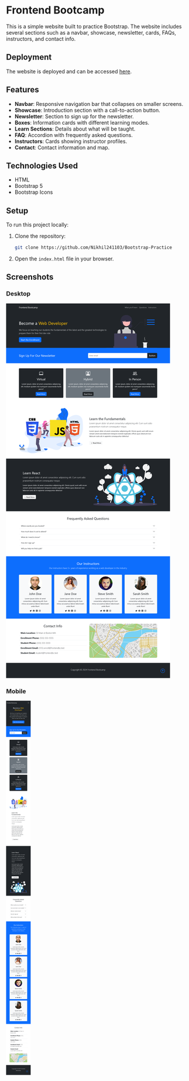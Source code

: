 
# Frontend Bootcamp

This is a simple website built to practice Bootstrap. The website includes several sections such as a navbar, showcase, newsletter, cards, FAQs, instructors, and contact info.

## Deployment

The website is deployed and can be accessed [here](https://frontend-bootcamp-bi.netlify.app/).

## Features

- **Navbar**: Responsive navigation bar that collapses on smaller screens.
- **Showcase**: Introduction section with a call-to-action button.
- **Newsletter**: Section to sign up for the newsletter.
- **Boxes**: Information cards with different learning modes.
- **Learn Sections**: Details about what will be taught.
- **FAQ**: Accordion with frequently asked questions.
- **Instructors**: Cards showing instructor profiles.
- **Contact**: Contact information and map.

## Technologies Used

- HTML
- Bootstrap 5
- Bootstrap Icons

## Setup

To run this project locally:

1. Clone the repository:
    ```sh
    git clone https://github.com/Nikhil241103/Bootstrap-Practice
    ```

2. Open the `index.html` file in your browser.

## Screenshots

### Desktop
![Navbar and Showcase](/screenshots/desktop.png)

### Mobile
![Newsletter and Information Boxes](/screenshots/mobile.png)